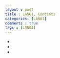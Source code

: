```yaml
---
layout : post
title : LAN01, Contents
categories: [LAN01]
comments : true
tags : [LAN01]
---
```


- <a href='' class='jb-medium'></a>
- <a href='' class='jb-medium'></a>
- <a href='' class='jb-medium'></a>
